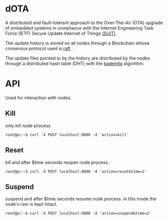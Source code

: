 # dOTA

A distributed and fault-tolerant approach to the Over-The-Air (OTA) upgrade of embedded systems in compliance with the Internet Engineering Task Force (IETF) Secure Update Internet of Things [(SUIT)](https://datatracker.ietf.org/doc/draft-ietf-suit-architecture/
).

The update history is stored on all nodes through a Blockchain whose consensus protocol used is [raft](https://raft.github.io/raft.pdf)
.

The update files pointed to by the history are distributed by the nodes through a distributed hash table (DHT) with the [kademlia](https://pdos.csail.mit.edu/~petar/papers/maymounkov-kademlia-lncs.pdf) algorithm.


# API

Used for interaction with nodes.

## Kill
only kill node process.

```console
root@pc:~$ curl -X POST localhost:8080 -d 'action=kill'
```

## Reset
kill and after $time seconds reopen node process.

```console
root@pc:~$ curl -X POST localhost:8080 -d 'action=reset&time=2'
```

## Suspend
suspend and after $time seconds resume node process. in this mode the node's ram is kept intact.

```console
root@pc:~$ curl -X POST localhost:8080 -d 'action=suspend&time=2'
```
